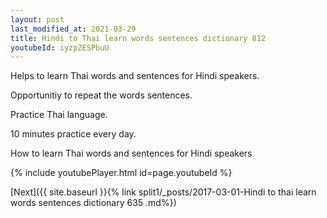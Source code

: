 ```yaml
---
layout: post
last_modified_at: 2021-03-29
title: Hindi to Thai learn words sentences dictionary 812 
youtubeId: iyzpZESPbuU
---
```

 
 
Helps to learn Thai words and sentences for Hindi speakers.

Opportunitiy to repeat the words sentences. 

Practice Thai language. 
 
10 minutes practice every day. 
 
How to learn Thai words and sentences for Hindi speakers 
 
{% include youtubePlayer.html id=page.youtubeId %}
 
 
[Next]({{ site.baseurl }}{% link  split1/_posts/2017-03-01-Hindi to thai learn words sentences dictionary 635 .md%})
 
